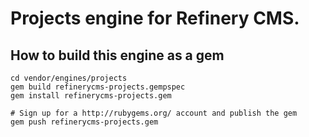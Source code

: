 # Projects engine for Refinery CMS.

## How to build this engine as a gem

    cd vendor/engines/projects
    gem build refinerycms-projects.gempspec
    gem install refinerycms-projects.gem
    
    # Sign up for a http://rubygems.org/ account and publish the gem
    gem push refinerycms-projects.gem